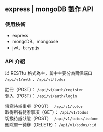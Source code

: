 ## express | mongoDB 製作 API

### 使用技術

- express
- mongoDB、mongoose
- jwt、bcryptjs

### API 介紹

以 RESTful 格式為主，其中主要分為兩個端口<br/>
`/api/v1/auth` 、`/api/v1/todos`

註冊（POST）：
`/api/v1/auth/register` <br/>
登入（POST）：
`/api/v1/auth/login` <br/>

填寫待辦事項（POST）：
`/api/v1/todos` <br/>
取得所有待辦事項（GET）：
`/api/v1/todos` <br/>
切換待辦狀態（POST）：
`/api/v1/todos/isdone` <br/>
刪除單一待辦（DELETE）：
`/api/v1/todos/:id` <br/>
